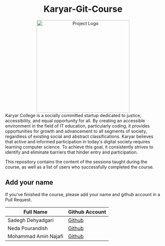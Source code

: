 <h1 align="center">Karyar-Git-Course</h1>

<div align="center">
  <img src="https://github.com/fateme-alk/Karyar-Git-Course/blob/main/logo.png" alt="Project Logo" width="300" height="auto">
</div>
Karyar College is a socially committed startup dedicated to justice, accessibility, and equal opportunity for all. By creating an accessible environment in the field of IT education, particularly coding, it provides opportunities for growth and advancement to all segments of society, regardless of existing social and abstract classifications. Karyar believes that active and informed participation in today's digital society requires learning computer science. To achieve this goal, it consistently strives to identify and eliminate barriers that hinder entry and participation.

This repository contains the content of the sessions taught during the course, as well as a list of users who successfully completed the course.

## Add your name

If you've finished the course, please add your name and github account in a Pull Request.



|Full Name| Github Account | 
|--|--| 
| Sadegh Dehyadgari | [Github](https://github.com/SadeghDehyadgari) | 
| Neda Pourandish | [Github](https://github.com/eng-neda) | 
| Mohammad Amin Najafi | [Github](https://github.com/Amin-najafi) |
